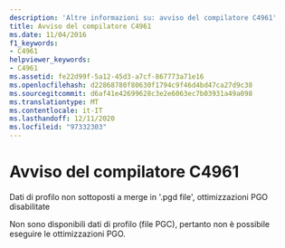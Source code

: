 ```yaml
---
description: 'Altre informazioni su: avviso del compilatore C4961'
title: Avviso del compilatore C4961
ms.date: 11/04/2016
f1_keywords:
- C4961
helpviewer_keywords:
- C4961
ms.assetid: fe22d99f-5a12-45d3-a7cf-867773a71e16
ms.openlocfilehash: d22868780f80630f1794c9f46d4bd47ca27d9c38
ms.sourcegitcommit: d6af41e42699628c3e2e6063ec7b03931a49a098
ms.translationtype: MT
ms.contentlocale: it-IT
ms.lasthandoff: 12/11/2020
ms.locfileid: "97332303"
---
```

# <a name="compiler-warning-c4961"></a>Avviso del compilatore C4961

Dati di profilo non sottoposti a merge in '.pgd file', ottimizzazioni PGO disabilitate

Non sono disponibili dati di profilo (file PGC), pertanto non è possibile eseguire le ottimizzazioni PGO.
